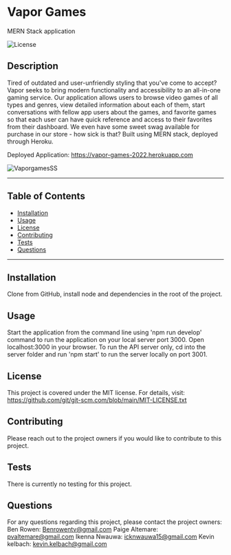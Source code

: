 # Vapor Games
MERN Stack application

  ![License](https://img.shields.io/badge/license-MIT-blue)
  
  ## Description
  Tired of outdated and user-unfriendly styling that you've come to accept? Vapor seeks to bring modern functionality and accessibility to an all-in-one gaming service. Our application allows users to browse video games of all types and genres, view detailed information about each of them, start conversations with fellow app users about the games, and favorite games so that each user can have quick reference and access to their favorites from their dashboard. We even have some sweet swag available for purchase in our store - how sick is that? Built using MERN stack, deployed through Heroku.
  
  Deployed Application: https://vapor-games-2022.herokuapp.com

  ![VaporgamesSS](https://user-images.githubusercontent.com/79202800/152452051-45205a02-9e60-4322-9762-bfaf447b1beb.PNG)
  
  ***************************************************************
  ## Table of Contents
* [Installation](#installation)
* [Usage](#usage)
* [License](#license)
* [Contributing](#contributing)
* [Tests](#tests)
* [Questions](#questions)
***************************************************************
## Installation
  Clone from GitHub, install node and dependencies in the root of the project. 
  
## Usage
  Start the application from the command line using 'npm run develop' command to run the application on your local server port 3000. Open localhost:3000 in your browser. To run the API server only, cd into the server folder and run 'npm start' to run the server locally on port 3001.
  
## License
  This project is covered under the MIT license. 
      For details, visit: https://github.com/git/git-scm.com/blob/main/MIT-LICENSE.txt
  
## Contributing
  Please reach out to the project owners if you would like to contribute to this project.

## Tests
  There is currently no testing for this project.

## Questions
 For any questions regarding this project, please contact the project owners: 
    Ben Rowen: Benrowentv@gmail.com 
    Paige Altemare: pvaltemare@gmail.com 
    Ikenna Nwauwa: icknwauwa15@gmail.com 
    Kevin kelbach: kevin.kelbach@gmail.com

